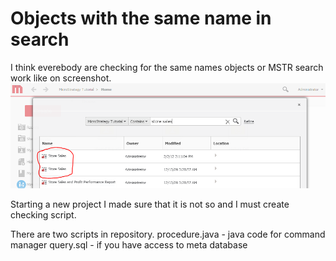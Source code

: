 # Objects with the same name in search

I think everebody are checking for the same names objects or MSTR search work like on screenshot.
![Same name](https://github.com/svbmicro/SameNameInSearch/blob/master/Samename.PNG)

Starting a new project I made sure that it is not so and I must create checking script.

There are two scripts in repository. 
procedure.java - java code for command manager 
query.sql - if you have access to meta database










